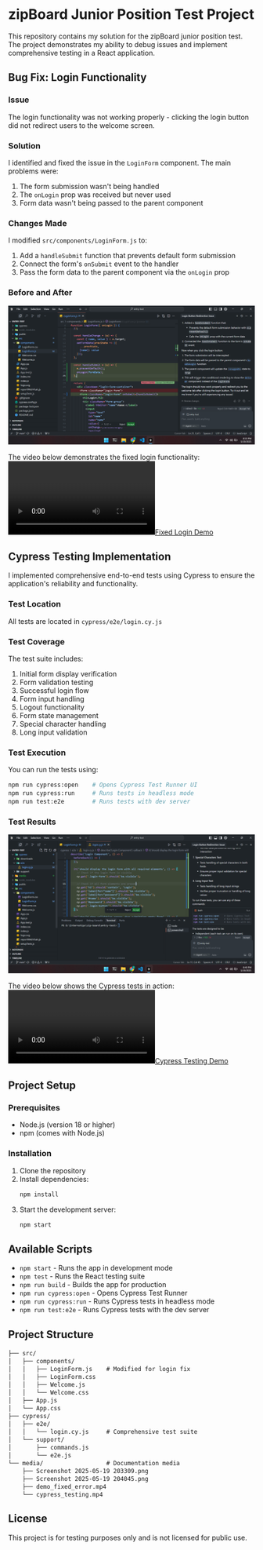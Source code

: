 # zipBoard Junior Position Test Project

This repository contains my solution for the zipBoard junior position test. The project demonstrates my ability to debug issues and implement comprehensive testing in a React application.

## Bug Fix: Login Functionality

### Issue
The login functionality was not working properly - clicking the login button did not redirect users to the welcome screen.

### Solution
I identified and fixed the issue in the `LoginForm` component. The main problems were:
1. The form submission wasn't being handled
2. The `onLogin` prop was received but never used
3. Form data wasn't being passed to the parent component

### Changes Made
I modified `src/components/LoginForm.js` to:
1. Add a `handleSubmit` function that prevents default form submission
2. Connect the form's `onSubmit` event to the handler
3. Pass the form data to the parent component via the `onLogin` prop

### Before and After
![Login Form Before Fix](media/Screenshot%202025-05-19%20203309.png)

The video below demonstrates the fixed login functionality:
[![Fixed Login Demo](media/demo_fixed_error.mp4)](media/demo_fixed_error.mp4)

## Cypress Testing Implementation

I implemented comprehensive end-to-end tests using Cypress to ensure the application's reliability and functionality.

### Test Location
All tests are located in `cypress/e2e/login.cy.js`

### Test Coverage
The test suite includes:
1. Initial form display verification
2. Form validation testing
3. Successful login flow
4. Form input handling
5. Logout functionality
6. Form state management
7. Special character handling
8. Long input validation

### Test Execution
You can run the tests using:
```bash
npm run cypress:open    # Opens Cypress Test Runner UI
npm run cypress:run     # Runs tests in headless mode
npm run test:e2e        # Runs tests with dev server
```

### Test Results
![Cypress Test Results](media/Screenshot%202025-05-19%20204045.png)

The video below shows the Cypress tests in action:
[![Cypress Testing Demo](media/cypress_testing.mp4)](media/cypress_testing.mp4)

## Project Setup

### Prerequisites
- Node.js (version 18 or higher)
- npm (comes with Node.js)

### Installation
1. Clone the repository
2. Install dependencies:
   ```bash
   npm install
   ```
3. Start the development server:
   ```bash
   npm start
   ```

## Available Scripts
- `npm start` - Runs the app in development mode
- `npm test` - Runs the React testing suite
- `npm run build` - Builds the app for production
- `npm run cypress:open` - Opens Cypress Test Runner
- `npm run cypress:run` - Runs Cypress tests in headless mode
- `npm run test:e2e` - Runs Cypress tests with the dev server

## Project Structure
```
├── src/
│   ├── components/
│   │   ├── LoginForm.js    # Modified for login fix
│   │   ├── LoginForm.css
│   │   ├── Welcome.js
│   │   └── Welcome.css
│   ├── App.js
│   └── App.css
├── cypress/
│   ├── e2e/
│   │   └── login.cy.js     # Comprehensive test suite
│   └── support/
│       ├── commands.js
│       └── e2e.js
└── media/                  # Documentation media
    ├── Screenshot 2025-05-19 203309.png
    ├── Screenshot 2025-05-19 204045.png
    ├── demo_fixed_error.mp4
    └── cypress_testing.mp4
```

## License

This project is for testing purposes only and is not licensed for public use.
